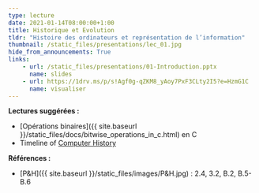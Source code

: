 ```yaml
---
type: lecture
date: 2021-01-14T08:00:00+1:00
title: Historique et Evolution
tldr: "Histoire des ordinateurs et représentation de l’information"
thumbnail: /static_files/presentations/lec_01.jpg
hide_from_announcements: True
links:
    - url: /static_files/presentations/01-Introduction.pptx
      name: slides
    - url: https://1drv.ms/p/s!Agf0g-qZKM8_yAoy7PxF3CLty2I5?e=HzmG1C
      name: visualiser
---
```

**Lectures suggérées :**
- [Opérations binaires]({{ site.baseurl }}/static_files/docs/bitwise_operations_in_c.html) en C
- Timeline of [Computer History](https://www.computerhistory.org/timeline/computers/)

**Références :**
- [P&H]({{ site.baseurl }}/static_files/images/P&H.jpg) : 2.4, 3.2, B.2, B.5-B.6
